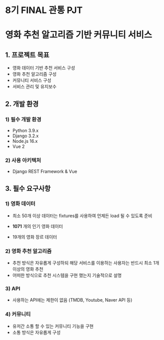 # 8기 FINAL 관통 PJT

# 영화 추천 알고리즘 기반 커뮤니티 서비스

## 1. 프로젝트 목표

- 영화 데이터 기반 추천 서비스 구성
- 영화 추천 알고리즘 구성
- 커뮤니티 서비스 구성
- 서비스 관리 및 유지보수



## 2. 개발 환경

### 1) 필수 개발 환경

- Python 3.9.x
- Django 3.2.x
- Node.js 16.x
- Vue 2

### 2) 사용 아키텍처

- Django REST Framework & Vue



## 3. 필수 요구사항

### 1) 영화 데이터

- 최소 50개 이상 데이터는 fixtures를 사용하여 언제든 load 될 수 있도록 준비



- **1071** 개의 인기 영화 데이터
- 19개의 영화 장르 데이터 



### 2) 영화 추천 알고리즘

- 추천 방식은 자유롭게 구성하되 해당 서비스를 이용하는 사용자는 반드시 최소 1개 이상의 영화 추천
- 어떠한 방식으로 추천 시스템을 구현 했는지 기술적으로 설명

### 3) API

- 사용하는 API에는 제한이 없음 (TMDB, Youtube, Naver API 등)

### 4) 커뮤니티

- 유저간 소통 할 수 있는 커뮤니티 기능을 구현
- 소통 방식은 자유롭게 구성